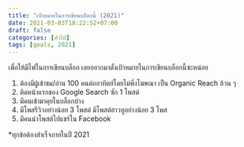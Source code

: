 ```yaml
---
title: "เป้าหมายในการเขียนบล็อกนี้ (2021)"
date: 2021-03-03T18:22:52+07:00
draft: false
categories: [ทั่วไป]
tags: [goals, 2021]
---
```


เพื่อให้มีไฟในการเขียนบล็อก เลยอยากมาตั้งเป้าหมายในการเขียนบล็อกนี้ซะหน่อย <!--more-->

1. ต้องมีผู้เข้าชม/อ่าน 100 คนต่ออาทิตย์โดยไม่พึ่งโฆษณา เป็น Organic Reach ล้วน ๆ
2. ติดหน้าแรกของ Google Search ซัก 1 โพสต์
3. มีคนเข้ามาคุยในบล็อกบ้าง
4. มีโพสรีวิวอย่างน้อย 3 โพสต์ มีโพสต์ฮาวทูอย่างน้อย 3 โพส
5. มีคนนำโพสต์ไปแชร์ใน Facebook

\*ทุกข้อต้องสำเร็จภายในปี 2021
